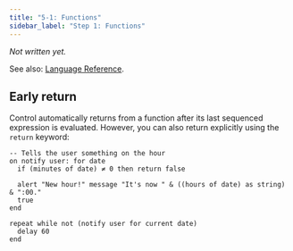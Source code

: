 ```yaml
---
title: "5-1: Functions"
sidebar_label: "Step 1: Functions"
---
```


_Not written yet._

See also: [Language Reference](../ref/functions).

## Early return

Control automatically returns from a function after its last sequenced expression is evaluated. However, you can also return explicitly using the `return` keyword:

```
-- Tells the user something on the hour
on notify user: for date
  if (minutes of date) ≠ 0 then return false
  
  alert "New hour!" message "It's now " & ((hours of date) as string) & ":00."
  true
end

repeat while not (notify user for current date)
  delay 60
end
```
